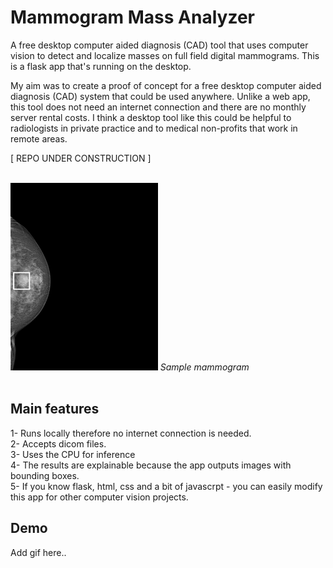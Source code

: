 # Mammogram Mass Analyzer
A free desktop computer aided diagnosis (CAD) tool that uses computer vision to detect and localize masses on full field digital mammograms.
This is a flask app that's running on the desktop.

My aim was to create a proof of concept for a free desktop computer aided diagnosis (CAD) system that could be used anywhere. Unlike a web app, this tool does not need an internet connection and there are no monthly server rental costs. I think a desktop tool like this could be helpful to radiologists in private practice and to medical non-profits that work in remote areas.

[ REPO UNDER CONSTRUCTION ]

<br>
<img src="https://github.com/vbookshelf/Mammogram-Mass-Analyzer/blob/main/images/sample_image.png" height="300"></img>
<i>Sample mammogram</i><br>
<br>

## Main features

1- Runs locally therefore no internet connection is needed.<br>
2- Accepts dicom files.<br>
3- Uses the CPU for inference<br>
4- The results are explainable because the app outputs images with bounding boxes.<br>
5- If you know flask, html, css and a bit of javascrpt - you can easily modify this app for other computer vision projects.


## Demo

Add gif here..
